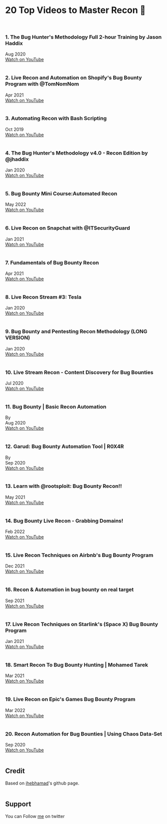 # 20 Top Videos to Master Recon 👑
&nbsp;

### 1. The Bug Hunter's Methodology Full 2-hour Training by Jason Haddix
Aug 2020</br>
[Watch on YouTube](https://www.youtube.com/watch?v=uKWu6yhnhbQ)</br>
&nbsp;

### 2. Live Recon and Automation on Shopify's Bug Bounty Program with @TomNomNom
Apr 2021</br>
[Watch on YouTube](https://www.youtube.com/watch?v=SYExiynPEKM)</br>
&nbsp;

### 3. Automating Recon with Bash Scripting
Oct 2019</br>
[Watch on YouTube](https://www.youtube.com/watch?v=Gaf1Z1bwbpY)</br>
&nbsp;

### 4. The Bug Hunter's Methodology v4.0 - Recon Edition by @jhaddix
Jan 2020</br>
[Watch on YouTube](https://www.youtube.com/watch?v=p4JgIu1mceI)</br>
&nbsp;

### 5. Bug Bounty Mini Course:Automated Recon
May 2022</br>
[Watch on YouTube](https://www.youtube.com/watch?v=0VOWgM4klpM)</br>
&nbsp;

### 6. Live Recon on Snapchat with @ITSecurityGuard
Jan 2021</br>
[Watch on YouTube](https://www.youtube.com/watch?v=IbdEoocfEmE)</br>
&nbsp;

### 7. Fundamentals of Bug Bounty Recon
Apr 2021</br>
[Watch on YouTube](https://www.youtube.com/watch?v=DABPWQ40yb0)</br>
&nbsp;

### 8. Live Recon Stream #3: Tesla
Jan 2020</br>
[Watch on YouTube](https://www.youtube.com/watch?v=Wpm2C1LD9ns)</br>
&nbsp;

### 9. Bug Bounty and Pentesting Recon Methodology (LONG VERSION)
Jan 2020</br>
[Watch on YouTube](https://www.youtube.com/watch?v=R_i66BnxYq0)</br>
&nbsp;

### 10. Live Stream Recon - Content Discovery for Bug Bounties
Jul 2020</br>
[Watch on YouTube](https://www.youtube.com/watch?v=sD9fjvE1UxA)</br>
&nbsp;

### 11. Bug Bounty | Basic Recon Automation
By </br>
Aug 2020</br>
[Watch on YouTube](https://www.youtube.com/watch?v=IkSsnQpzPjs)</br>
&nbsp;

### 12. Garud: Bug Bounty Automation Tool | R0X4R
By </br>
Sep 2020</br>
[Watch on YouTube](https://www.youtube.com/watch?v=xCPWSUsdK7U)</br>
&nbsp;

### 13. Learn with @rootsploit: Bug Bounty Recon!!
May 2021</br>
[Watch on YouTube](https://www.youtube.com/watch?v=vKMW-XeI2_c)</br>
&nbsp;

### 14. Bug Bounty Live Recon - Grabbing Domains!
Feb 2022</br>
[Watch on YouTube](https://www.youtube.com/watch?v=Tqa-bgit0RQ)</br>
&nbsp;

### 15. Live Recon Techniques on Airbnb's Bug Bounty Program
Dec 2021</br>
[Watch on YouTube](https://www.youtube.com/watch?v=WhR_7ZsHAn4)</br>
&nbsp;

### 16. Recon & Automation in bug bounty on real target
Sep 2021</br>
[Watch on YouTube](https://www.youtube.com/watch?v=JWp07kYowII)</br>
&nbsp;

### 17. Live Recon Techniques on Starlink's (Space X) Bug Bounty Program
Jan 2021</br>
[Watch on YouTube](https://www.youtube.com/watch?v=U2VUycNCBcE)</br>
&nbsp;


### 18. Smart Recon To Bug Bounty Hunting | Mohamed Tarek</br>
Mar 2021</br>
[Watch on YouTube](https://www.youtube.com/watch?v=XYLdrh_WXME)</br>
&nbsp;

### 19. Live Recon on Epic's Games Bug Bounty Program
Mar 2022</br>
[Watch on YouTube](https://www.youtube.com/watch?v=FGwgnHLmKRE)</br>
&nbsp;

### 20. Recon Automation for Bug Bounties | Using Chaos Data-Set
Sep 2020</br>
[Watch on YouTube](https://www.youtube.com/watch?v=xJTxdhCRaC0)</br>
&nbsp;

## Credit
Based on [ihebhamad](https://blog.ihebhamad.tn/recon-videos/)'s github page.
</br>&nbsp;

## Support
You can Follow [me](https://twitter.com/iamfuche) on twitter 
